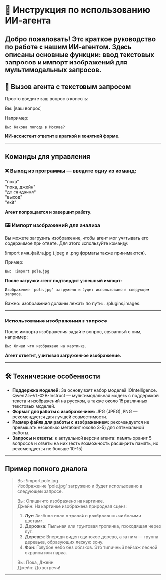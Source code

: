 # 📖 Инструкция по использованию ИИ-агента

Добро пожаловать! Это краткое руководство по работе с нашим ИИ-агентом. Здесь описаны основные функции: ввод текстовых запросов и импорт изображений для мультимодальных запросов.
---

## 📄 Вызов агента с текстовым запросом

Просто введите ваш вопрос в консоль:

Вы: [ваш вопрос]

Например:

```Вы: Какова погода в Москве?```

**ИИ-ассистент ответит в краткой и понятной форме.**

---

## Команды для управления

### ❌ Выход из программы — введите одну из команд:

"пока"  
"пока, джейн"  
"до свидания"  
"выход"  
"exit"  

**Агент попрощается и завершит работу.**

### 🖼️ Импорт изображений для анализа

Вы можете загрузить изображение, чтобы агент мог учитывать его содержимое при ответе. Для этого используйте команду:

!import имя_файла.jpg (.jpeg и .png форматы также принимаются).

Пример:

```Вы: !import pole.jpg```

**После загрузки агент подтвердит успешный импорт:**

```Изображение 'pole.jpg' загружено и будет использовано в следующем запросе.```

Важно: изображения должны лежать по пути: ../plugins/images.

---

### Использование изображения в запросе

После импорта изображения задайте вопрос, связанный с ним, например:

```Вы: Опиши что изображено на картинке.```

**Агент ответит, учитывая загруженное изображение.**

---

## 🛠️ Технические особенности

- **Поддержка моделей:** За основу взят набор моделей IOIntelligence. Qwen2.5-VL-32B-Instruct — мультимодальная модель с поддержкой текста и изображений на русском, а также около 15 различных текстовых моделей.
- **Формат для работы с изображением:** JPG (JPEG), PNG — рекомендуется для лучшей совместимости.
- **Размер файла для работы с изображением:** рекомендуется не превышать несколько мегабайт (около 3-5) для оптимальной работы.
- **Запросы и ответы:** к актуальной версии агента: память хранит 5 вопросов и ответы на них (есть возможность расширить память, но рекомендуется не больше 10-15).
---

## Пример полного диалога

> Вы: !import pole.jpg  
> Изображение 'pole.jpg' загружено и будет использовано в следующем запросе.  
>
> Вы: Опиши что изображено на картинке.  
> Джейн: На картинке изображена природная сцена:
> 1. **Луг**: Зелёное поле с травой и разбросанными белыми цветами.
> 2. **Дорожка**: Пыльная или грунтовая тропинка, проходящая через луг.
> 3. **Деревья**: Впереди виден одинокое дерево, а за ним — группа деревьев, образующих лесную зону.
> 4. **Фон**: Голубое небо без облаков.
> Это типичный пейзаж лесной окраины или парка.  
>
> Вы: Пока, Джейн  
> Джейн: До встречи!  
---

